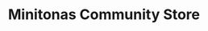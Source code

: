 ---
title: "Minitonas Community Store"
url: /minitonas/minitonas-community-store/
shop: Supermarkt
---